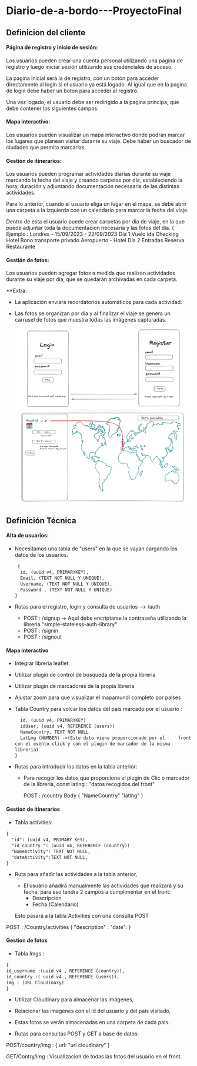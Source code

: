 
# Diario-de-a-bordo---ProyectoFinal
## Definicion del cliente

#### Página de registro y inicio de sesión: 
Los usuarios pueden crear una cuenta personal utilizando una página de registro y luego iniciar sesión utilizando sus credenciales de acceso.

La pagina inicial será la de registro, con un botón para acceder directamente al login si el usuario ya está logado. Al igual que en la pagina de login debe haber un boton para acceder al registro. 

Una vez logado, el usuario debe ser redirigido a la pagina principa, que debe contener los siguientes campos:

#### Mapa interactivo:
Los usuarios pueden visualizar un mapa interactivo donde podrán marcar los lugares que planean visitar durante su viaje. 
Debe haber un buscador de ciudades que permita marcarlas. 

#### Gestión de itinerarios:
Los usuarios pueden programar actividades diarias durante su viaje marcando la fecha del viaje y creando carpetas por día, estableciendo la hora, duración y adjuntando documentación necesaaria de las distintas actividades.

Para lo anterior, cuando el usuario eliga un lugar en el mapa, se debe abrir una carpeta a la izquierda con un calendario para marcar la fecha del viaje. 

Dentro de esta el usuario puede crear carpetas por dia de viaje, en la que puede adjuntar toda la documentacion necesaria y las fotos del día. 
{
  Ejemplo : 
  Londres - 15/09/2023 - 22/09/2023
    Día 1
      Vuelo ida
      Checking Hotel
      Bono transporte privado Aeropuerto - Hotel
    Día 2
      Entradas 
      Reserva Restaurante

#### Gestión de fotos:
Los usuarios pueden agregar fotos a medida que realizan actividades durante su viaje por día, que se quedarán archivadas en cada carpeta. 


**Extra:
- La aplicación enviará recordatorios automáticos para cada actividad.
- Las fotos se organizan por día y al finalizar el viaje se genera un carrusel de fotos que muestra todas las imágenes capturadas.



   ![image](./imagenes/Registro.jpeg)
   ![image](./imagenes/Panel.jpeg)


## Definición Técnica

#### Alta de usuarios:

- Necesitamos una tabla de "users" en la que se vayan cargando los datos de los usuarios.
  ```
   {
    id, (uuid v4, PRIMARYKEY),
    Email, (TEXT NOT NULL Y UNIQUE),
    Username, (TEXT NOT NULL Y UNIQUE),
    Password , (TEXT NOT NULL Y UNIQUE)
  }
  ```
 

- Rutas para el registro, login y consulta de usuarios --> /auth
  - POST : /signup -> Aquí debe encriptarse la contraseña utilizando la libreria "simple-stateless-auth-library"
  - POST : /signin
  - POST : /signout 

#### Mapa interactivo
 - Integrar libreria leaflet
 - Utilizar plugin de control de busqueda de la propia libreria
 - Utilizar plugin de marcadores de la propia libreria
 - Ajustar zoom para que visualizar el mapamundi completo por paises
- Tabla Country para  volcar los datos del país marcado por el usuario :
  ```{
    id, (uuid v4, PRIMARYKEY)
    idUser, (uuid v4, REFERENCE (users))
    NameCountry, TEXT NOT NULL
    LatLmg (NUMBER) ->(Este dato viene proporcionado por el     front con el evento click y con el plugin de marcador de la misma libreria)
  }
  ```
  

- Rutas para introducir los datos en la tabla anterior:

  - Para recoger los datos que proporciona el plugin de Clic o marcador de la libreria,
    const latlng : "datos recogidos del front"

    POST : /country
      Body 
      {
        "NameCountry"
        "latlng"
      }

#### Gestion de itinerarios

- Tabla activities:

```
{
  "id": (uuid v4, PRIMARY KEY),
  "id_country ": (uuid v4, REFERENCE (country))
  "NameActivity": TEXT NOT NULL,
  "dateActivity":TEXT NOT NULL,
}
```

- Ruta para añadir las actividades a la tabla anterior, 

  - El usuario añadirá manualmente las actividades que realizará y su fecha, para eso tendra 2 campos a cumplimentar en el front:
    - Descripcion
    - Fecha (Calendario)

  Esto pasará a la tabla Activities con una consulta POST

POST : /Country/activities 
  {
    "description" : 
    "date":
  }

#### Gestion de fotos
- Tabla Imgs :
```
{
id_username :(uuid v4 , REFERENCE (country)),
id_country :( uuid v4 , REFERENCE (users)),
img : (URL Cloudinary)
}
``` 
- Utilizar Cloudinary para almacenar las imágenes,
- Relacionar las imagenes con el id del usuario y del país visitado,
- Estas fotos se verán almacenadas en una carpeta de cada país. 

- Rutas para consultas POST y GET a base de datos:

POST/country/img :
 {
  url: "url cloudinary"
 }

GET/Contry/img : Visualizacion de todas las fotos del usuario en el front. 
